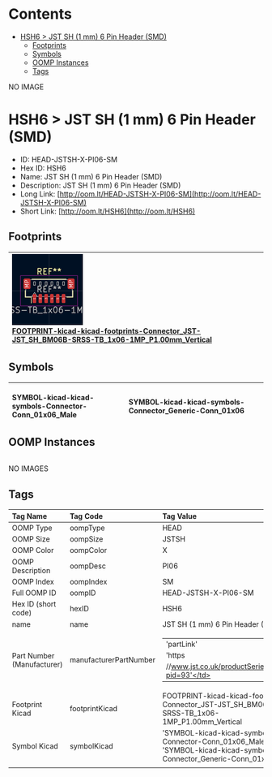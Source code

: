 



Contents
========

* [HSH6 > JST SH (1 mm) 6 Pin Header (SMD)](#hsh6--jst-sh-1-mm-6-pin-header-smd)
	* [Footprints](#footprints)
	* [Symbols](#symbols)
	* [OOMP Instances](#oomp-instances)
	* [Tags](#tags)
  
NO IMAGE  
# HSH6 > JST SH (1 mm) 6 Pin Header (SMD)

- ID: HEAD-JSTSH-X-PI06-SM
- Hex ID: HSH6
- Name: JST SH (1 mm) 6 Pin Header (SMD)
- Description: JST SH (1 mm) 6 Pin Header (SMD)
- Long Link: [http://oom.lt/HEAD-JSTSH-X-PI06-SM](http://oom.lt/HEAD-JSTSH-X-PI06-SM)
- Short Link: [http://oom.lt/HSH6](http://oom.lt/HSH6)

## Footprints
  

|[![](https://raw.githubusercontent.com/oomlout/oomlout_OOMP_eda_V2/main/FOOTPRINT/kicad/kicad-footprints/Connector_JST/JST_SH_BM06B-SRSS-TB_1x06-1MP_P1.00mm_Vertical/image_140.png)<br>FOOTPRINT-kicad-kicad-footprints-Connector_JST-JST_SH_BM06B-SRSS-TB_1x06-1MP_P1.00mm_Vertical](https://github.com/oomlout/oomlout_OOMP_eda_V2/tree/main/FOOTPRINT/kicad/kicad-footprints/Connector_JST/JST_SH_BM06B-SRSS-TB_1x06-1MP_P1.00mm_Vertical/)||||
| :--- | :--- | :--- | :--- |

## Symbols
  

|![]()<br>SYMBOL-kicad-kicad-symbols-Connector-Conn_01x06_Male|![]()<br>SYMBOL-kicad-kicad-symbols-Connector_Generic-Conn_01x06|||
| :--- | :--- | :--- | :--- |

## OOMP Instances
  

|||||
| :--- | :--- | :--- | :--- |
  
NO IMAGES  
## Tags
  

|Tag Name|Tag Code|Tag Value|
| :--- | :--- | :--- |
|OOMP Type|oompType|HEAD|
|OOMP Size|oompSize|JSTSH|
|OOMP Color|oompColor|X|
|OOMP Description|oompDesc|PI06|
|OOMP Index|oompIndex|SM|
|Full OOMP ID|oompID|HEAD-JSTSH-X-PI06-SM|
|Hex ID (short code)|hexID|HSH6|
|name|name|JST SH (1 mm) 6 Pin Header (SMD)|
|Part Number (Manufacturer)|manufacturerPartNumber|<table><tr><td>'partLink'</td></tr><tr><td> 'https</td></tr><tr><td>//www.jst.co.uk/productSeries.php?pid=93'</td></tr></table>|
|Footprint Kicad|footprintKicad|FOOTPRINT-kicad-kicad-footprints-Connector_JST-JST_SH_BM06B-SRSS-TB_1x06-1MP_P1.00mm_Vertical|
|Symbol Kicad|symbolKicad|'SYMBOL-kicad-kicad-symbols-Connector-Conn_01x06_Male', 'SYMBOL-kicad-kicad-symbols-Connector_Generic-Conn_01x06'|
||||
